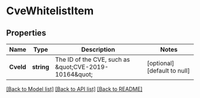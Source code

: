 # CveWhitelistItem

## Properties
Name | Type | Description | Notes
------------ | ------------- | ------------- | -------------
**CveId** | **string** | The ID of the CVE, such as \&quot;CVE-2019-10164\&quot; | [optional] [default to null]

[[Back to Model list]](../README.md#documentation-for-models) [[Back to API list]](../README.md#documentation-for-api-endpoints) [[Back to README]](../README.md)


